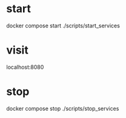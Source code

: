 # start
docker compose start
./scripts/start_services

# visit
localhost:8080

# stop
docker compose stop
./scripts/stop_services